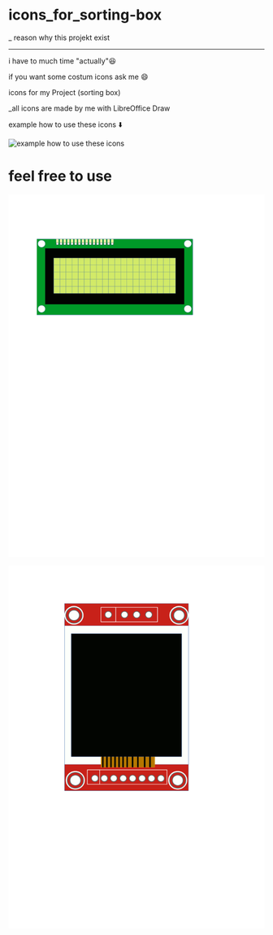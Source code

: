 
# icons_for_sorting-box


_ reason why this projekt exist 

----------------------------------------------
i have to much time "actually":laughing:

if you want some costum icons ask me :smile:



icons for my Project (sorting box)


_all icons are made  by me with LibreOffice Draw 

example how to use these icons  :arrow_down:	

  ![example how to use these icons](https://user-images.githubusercontent.com/88621218/128752841-96e8a42a-e960-4122-93be-0f2ceb0e704b.jpg)
# feel free to use

![](test.gif)


![](tft.gif)










